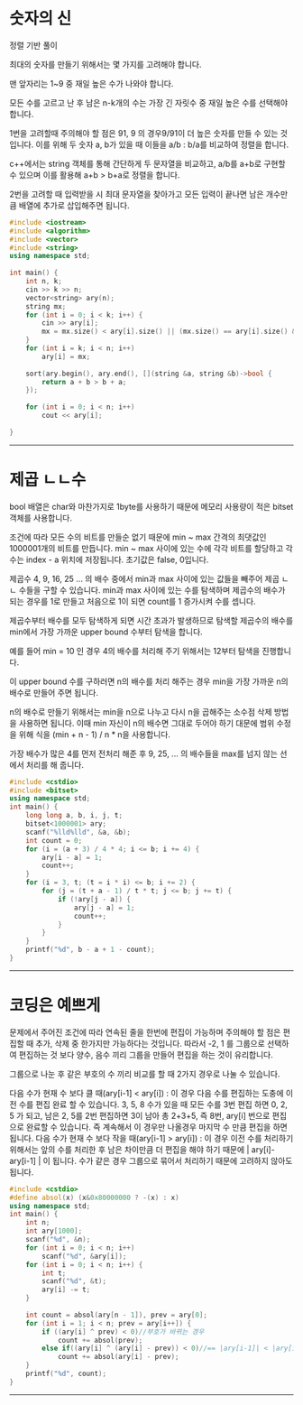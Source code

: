 # 숫자의 신

정렬 기반 풀이

최대의 숫자를 만들기 위해서는 몇 가지를 고려해야 합니다.

맨 앞자리는 1~9 중 재일 높은 수가 나와야 합니다.

모든 수를 고르고 난 후 남은 n-k개의 수는 가장 긴 자릿수 중 재일 높은 수를 선택해야 합니다.

1번을 고려할때 주의해야 할 점은 91, 9 의 경우9/91이 더 높은 숫자를 만들 수 있는 것입니다. 이를 위해 두 숫자 a, b가 있을 때 이들을 a/b : b/a를 비교하여 정렬을 합니다.

c++에서는 string 객체를 통해 간단하게 두 문자열을 비교하고, a/b를 a+b로 구현할 수 있으며 이를 활용해 a+b > b+a로 정렬을 합니다.

2번을 고려할 때 입력받을 시 최대 문자열을 찾아가고 모든 입력이 끝나면 남은 개수만큼 배열에 추가로 삽입해주면 됩니다.

```c++
#include <iostream>
#include <algorithm>
#include <vector>
#include <string>
using namespace std;
 
int main() {
    int n, k;
    cin >> k >> n;
    vector<string> ary(n);
    string mx;
    for (int i = 0; i < k; i++) {
        cin >> ary[i];
        mx = mx.size() < ary[i].size() || (mx.size() == ary[i].size() && mx < ary[i]) ? ary[i] : mx;
    }
    for (int i = k; i < n; i++)
        ary[i] = mx;
 
    sort(ary.begin(), ary.end(), [](string &a, string &b)->bool {
        return a + b > b + a;
    });
 
    for (int i = 0; i < n; i++)
        cout << ary[i];
 
}
```
***
# 제곱 ㄴㄴ수
bool 배열은 char와 마찬가지로 1byte를 사용하기 때문에 메모리 사용량이 적은 bitset 객체를 사용합니다.

조건에 따라 모든 수의 비트를 만들순 없기 때문에 min ~ max 간격의 최댓값인 1000001개의 비트를 만듭니다. min ~ max 사이에 있는 수에 각각 비트를 할당하고 각 수는 index - a 위치에 저장됩니다. 초기값은 false, 0입니다.

제곱수 4, 9, 16, 25 ... 의 배수 중에서 min과 max 사이에 있는 값들을 빼주어 제곱 ㄴㄴ 수들을 구할 수 있습니다. min과 max 사이에 있는 수를 탐색하며 제곱수의 배수가 되는 경우를 1로 만들고 처음으로 1이 되면 count를 1 증가시켜 수를 셉니다.

제곱수부터 배수를 모두 탐색하게 되면 시간 초과가 발생하므로 탐색할 제곱수의 배수를 min에서 가장 가까운 upper bound 수부터 탐색을 합니다.

예를 들어 min = 10 인 경우 4의 배수를 처리해 주기 위해서는 12부터 탐색을 진행합니다.

이 upper bound 수를 구하러면 n의 배수를 처리 해주는 경우 min을 가장 가까운 n의 배수로 만들어 주면 됩니다. 

n의 배수로 만들기 위해서는 min을 n으로 나누고 다시 n을 곱해주는 소수점 삭제 방법을 사용하면 됩니다. 이때 min 자신이 n의 배수면 그대로 두어야 하기 대문에 범위 수정을 위해 식을 (min + n - 1) / n * n을 사용합니다.

가장 배수가 많은 4를 먼저 전처리 해준 후 9, 25, ... 의 배수들을 max를 넘지 않는 선에서 처리를 해 줍니다.
```c++
#include <cstdio>
#include <bitset>
using namespace std;
int main() {
    long long a, b, i, j, t;
    bitset<1000001> ary;
    scanf("%lld%lld", &a, &b);
    int count = 0;
    for (i = (a + 3) / 4 * 4; i <= b; i += 4) {
        ary[i - a] = 1;
        count++;
    }
    for (i = 3, t; (t = i * i) <= b; i += 2) {
        for (j = (t + a - 1) / t * t; j <= b; j += t) {
            if (!ary[j - a]) {
                ary[j - a] = 1;
                count++;
            }
        }
    }
    printf("%d", b - a + 1 - count);
}
```
***
# 코딩은 예쁘게

문제에서 주어진 조건에 따라 연속된 줄을 한번에 편집이 가능하며 주의해야 할 점은 편집할 때 추가, 삭제 중 한가지만 가능하다는 것입니다. 따라서 -2, 1 를 그룹으로 선택하여 편집하는 것 보다 양수, 음수 끼리 그룹을 만들어 편집을 하는 것이 유리합니다. 

그룹으로 나눈 후 같은 부호의 수 끼리 비교를 할 때 2가지 경우로 나눌 수 있습니다.

다음 수가 현재 수 보다 클 때(ary[i-1] < ary[i]) : 이 경우 다음 수를 편집하는 도충에 이전 수를 편집 완료 할 수 있습니다. 3, 5, 8 수가 있을 때 모든 수를 3번 편집 하면 0, 2, 5 가 되고, 남은 2, 5를 2번 편집하면 3이 남아 총 2+3+5, 즉 8번, ary[i] 번으로 편집으로 완료할 수 있습니다. 즉 계속해서 이 경우만 나올경우 마지막 수 만큼 편집을 하면 됩니다.
다음 수가 현재 수 보다 작을 때(ary[i-1] > ary[i]) : 이 경우 이전 수를 처리하기 위해서는 앞의 수를 처리한 후 남은 차이만큼 더 편집을 해야 하기 때문에  | ary[i]-ary[i-1] | 이 됩니다.
수가 같은 경우 그룹으로 묶어서 처리하기 때문에 고려하지 않아도 됩니다.


```c++
#include <cstdio>
#define absol(x) (x&0x80000000 ? -(x) : x)
using namespace std;
int main() {
    int n;
    int ary[1000];
    scanf("%d", &n);
    for (int i = 0; i < n; i++) 
        scanf("%d", &ary[i]);
    for (int i = 0; i < n; i++) {
        int t;
        scanf("%d", &t);
        ary[i] -= t;
    }
        
    int count = absol(ary[n - 1]), prev = ary[0];
    for (int i = 1; i < n; prev = ary[i++]) {
        if ((ary[i] ^ prev) < 0)//부호가 바뀌는 경우
            count += absol(prev);
        else if((ary[i] ^ (ary[i] - prev)) < 0)//== |ary[i-1]| < |ary[i]|
            count += absol(ary[i] - prev);
    }
    printf("%d", count);
}
```
***
